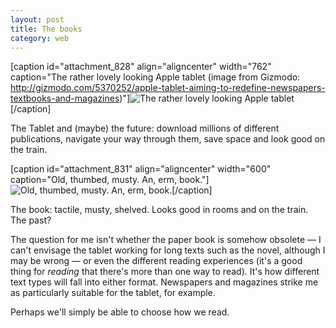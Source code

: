 ```yaml
---
layout: post
title: The books
category: web
---
```


[caption id="attachment_828" align="aligncenter" width="762" caption="The rather lovely looking Apple tablet (image from Gizmodo: http://gizmodo.com/5370252/apple-tablet-aiming-to-redefine-newspapers-textbooks-and-magazines)"]![The rather lovely looking Apple tablet](http://leonpaternoster.com/wp-content/uploads/2009/10/tablet.jpg)[/caption]

The Tablet and (maybe) the future: download millions of different publications, navigate your way through them, save space and look good on the train.

[caption id="attachment_831" align="aligncenter" width="600" caption="Old, thumbed, musty. An, erm, book."]![Old, thumbed, musty. An, erm, book.](http://leonpaternoster.com/wp-content/uploads/2009/10/book.jpg)[/caption]

The book: tactile, musty, shelved. Looks good in rooms and on the train. The past?

The question for me isn't whether the paper book is somehow obsolete — I can't envisage the tablet working for long texts such as the novel, although I may be wrong — or even the different reading experiences (it's a good thing for _reading_ that there's more than one way to read). It's how different text types will fall into either format. Newspapers and magazines strike me as particularly suitable for the tablet, for example.

Perhaps we'll simply be able to choose how we read.
